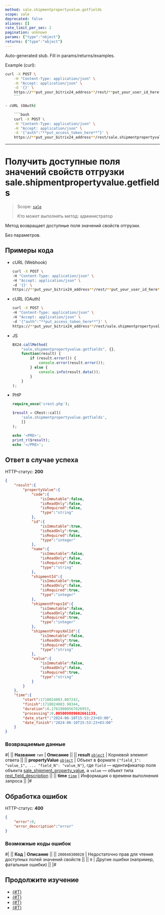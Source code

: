```yaml
---
method: sale.shipmentpropertyvalue.getfields
scope: sale
deprecated: false
aliases: []
rate_limit_per_sec: 2
pagination: unknown
params: {"type":"object"}
returns: {"type":"object"}
---
```


Auto-generated stub. Fill in params/returns/examples.

Example (curl):

```bash
curl -X POST \
    -H "Content-Type: application/json" \
    -H "Accept: application/json" \
    -d '{}' \
    https://**put_your_bitrix24_address**/rest/**put_your_user_id_here**/**put_your_webhook_here**/sale.shipmentpropertyvalue.getfields
    ```

- cURL (OAuth)

    ```bash
    curl -X POST \
    -H "Content-Type: application/json" \
    -H "Accept: application/json" \
    -d '{"auth":"**put_access_token_here**"}' \
    https://**put_your_bitrix24_address**/rest/sale.shipmentpropertyvalue.getfields
```

---

# Получить доступные поля значений свойств отгрузки sale.shipmentpropertyvalue.getfields

> Scope: [`sale`](../../scopes/permissions.md)
>
> Кто может выполнять метод: администратор

Метод возвращает доступные поля значений свойств отгрузки.

Без параметров.

## Примеры кода





- cURL (Webhook)

    ```bash
    curl -X POST \
    -H "Content-Type: application/json" \
    -H "Accept: application/json" \
    -d '{}' \
    https://**put_your_bitrix24_address**/rest/**put_your_user_id_here**/**put_your_webhook_here**/sale.shipmentpropertyvalue.getfields
    ```

- cURL (OAuth)

    ```bash
    curl -X POST \
    -H "Content-Type: application/json" \
    -H "Accept: application/json" \
    -d '{"auth":"**put_access_token_here**"}' \
    https://**put_your_bitrix24_address**/rest/sale.shipmentpropertyvalue.getfields
    ```

- JS

    ```js
    BX24.callMethod(
        "sale.shipmentpropertyvalue.getfields", {},
        function(result) {
            if (result.error()) {
                console.error(result.error());
            } else {
                console.info(result.data());
            }
        }
    );
    ```

- PHP

    ```php
    require_once('crest.php');

    $result = CRest::call(
        'sale.shipmentpropertyvalue.getfields',
        []
    );

    echo '<PRE>';
    print_r($result);
    echo '</PRE>';
    ```



## Ответ в случае успеха

HTTP-статус: **200**

```json
{
    "result":{
        "propertyValue":{
            "code":{
                "isImmutable":false,
                "isReadOnly":false,
                "isRequired":false,
                "type":"string"
            },
            "id":{
                "isImmutable":true,
                "isReadOnly":true,
                "isRequired":false,
                "type":"integer"
            },
            "name":{
                "isImmutable":false,
                "isReadOnly":false,
                "isRequired":false,
                "type":"string"
            },
            "shipmentId":{
                "isImmutable":true,
                "isReadOnly":false,
                "isRequired":true,
                "type":"integer"
            },
            "shipmentPropsId":{
                "isImmutable":false,
                "isReadOnly":false,
                "isRequired":true,
                "type":"integer"
            },
            "shipmentPropsXmlId":{
                "isImmutable":false,
                "isReadOnly":true,
                "isRequired":false,
                "type":"string"
            },
            "value":{
                "isImmutable":false,
                "isReadOnly":false,
                "isRequired":true,
                "type":"string"
            }
        }
    },
    "time":{
        "start":1718024003.807242,
        "finish":1718024003.98344,
        "duration":0.17619800567626953,
        "processing":0.005009889602661133,
        "date_start":"2024-06-10T15:53:23+03:00",
        "date_finish":"2024-06-10T15:53:23+03:00"
    }
}
```

### Возвращаемые данные

#|
|| **Название**
`тип` | **Описание** ||
|| **result**
[`object`](../../data-types.md) | Корневой элемент ответа ||
|| **propertyValue**
[`object`](../../data-types.md) | Объект в формате `{"field_1": "value_1", ... "field_N": "value_N"}`, где `field` — идентификатор поля объекта [sale_shipment_property_value](../data-types.md#sale_shipment_property_value), а `value` — объект типа [rest_field_description](../data-types.md) ||
|| **time**
[`time`](../../data-types.md) | Информация о времени выполнения запроса ||
|#

## Обработка ошибок

HTTP-статус: **400**

```json
{
    "error":0,
    "error_description":"error"
}
```



### Возможные коды ошибок

#|
|| **Код** | **Описание** ||
|| `200040300020` | Недостаточно прав для чтения доступных полей значений свойств ||
|| `0` | Другие ошибки (например, фатальные ошибки) ||
|#



## Продолжите изучение

- [{#T}](./sale-shipment-property-value-modify.md)
- [{#T}](./sale-shipment-property-value-get.md)
- [{#T}](./sale-shipment-property-value-list.md)
- [{#T}](./sale-shipment-propertyvalue-delete.md)

